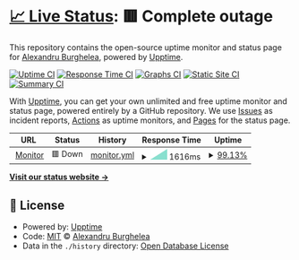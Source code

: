 # [📈 Live Status](https://aburghelea.github.io/upptime): <!--live status--> **🟥 Complete outage**

This repository contains the open-source uptime monitor and status page for [Alexandru Burghelea](http://www.alexburghelea.ro/), powered by [Upptime](https://github.com/upptime/upptime).

[![Uptime CI](https://github.com/aburghelea/upptime/workflows/Uptime%20CI/badge.svg)](https://github.com/aburghelea/upptime/actions?query=workflow%3A%22Uptime+CI%22)
[![Response Time CI](https://github.com/aburghelea/upptime/workflows/Response%20Time%20CI/badge.svg)](https://github.com/aburghelea/upptime/actions?query=workflow%3A%22Response+Time+CI%22)
[![Graphs CI](https://github.com/aburghelea/upptime/workflows/Graphs%20CI/badge.svg)](https://github.com/aburghelea/upptime/actions?query=workflow%3A%22Graphs+CI%22)
[![Static Site CI](https://github.com/aburghelea/upptime/workflows/Static%20Site%20CI/badge.svg)](https://github.com/aburghelea/upptime/actions?query=workflow%3A%22Static+Site+CI%22)
[![Summary CI](https://github.com/aburghelea/upptime/workflows/Summary%20CI/badge.svg)](https://github.com/aburghelea/upptime/actions?query=workflow%3A%22Summary+CI%22)

With [Upptime](https://upptime.js.org), you can get your own unlimited and free uptime monitor and status page, powered entirely by a GitHub repository. We use [Issues](https://github.com/aburghelea/upptime/issues) as incident reports, [Actions](https://github.com/aburghelea/upptime/actions) as uptime monitors, and [Pages](https://aburghelea.github.io/upptime) for the status page.

<!--start: status pages-->
<!-- This summary is generated by Upptime (https://github.com/upptime/upptime) -->
<!-- Do not edit this manually, your changes will be overwritten -->
<!-- prettier-ignore -->
| URL | Status | History | Response Time | Uptime |
| --- | ------ | ------- | ------------- | ------ |
| <img alt="" src="https://icons.duckduckgo.com/ip3/null.ico" height="13"> [Monitor](status.alexburghelea.ro) | 🟥 Down | [monitor.yml](https://github.com/aburghelea/upptime/commits/HEAD/history/monitor.yml) | <details><summary><img alt="Response time graph" src="./graphs/monitor/response-time-week.png" height="20"> 1616ms</summary><br><a href="https://aburghelea.github.io/upptime/history/monitor"><img alt="Response time 1616" src="https://img.shields.io/endpoint?url=https%3A%2F%2Fraw.githubusercontent.com%2Faburghelea%2Fupptime%2FHEAD%2Fapi%2Fmonitor%2Fresponse-time.json"></a><br><a href="https://aburghelea.github.io/upptime/history/monitor"><img alt="24-hour response time 1616" src="https://img.shields.io/endpoint?url=https%3A%2F%2Fraw.githubusercontent.com%2Faburghelea%2Fupptime%2FHEAD%2Fapi%2Fmonitor%2Fresponse-time-day.json"></a><br><a href="https://aburghelea.github.io/upptime/history/monitor"><img alt="7-day response time 1616" src="https://img.shields.io/endpoint?url=https%3A%2F%2Fraw.githubusercontent.com%2Faburghelea%2Fupptime%2FHEAD%2Fapi%2Fmonitor%2Fresponse-time-week.json"></a><br><a href="https://aburghelea.github.io/upptime/history/monitor"><img alt="30-day response time 1616" src="https://img.shields.io/endpoint?url=https%3A%2F%2Fraw.githubusercontent.com%2Faburghelea%2Fupptime%2FHEAD%2Fapi%2Fmonitor%2Fresponse-time-month.json"></a><br><a href="https://aburghelea.github.io/upptime/history/monitor"><img alt="1-year response time 1616" src="https://img.shields.io/endpoint?url=https%3A%2F%2Fraw.githubusercontent.com%2Faburghelea%2Fupptime%2FHEAD%2Fapi%2Fmonitor%2Fresponse-time-year.json"></a></details> | <details><summary><a href="https://aburghelea.github.io/upptime/history/monitor">99.13%</a></summary><a href="https://aburghelea.github.io/upptime/history/monitor"><img alt="All-time uptime 99.13%" src="https://img.shields.io/endpoint?url=https%3A%2F%2Fraw.githubusercontent.com%2Faburghelea%2Fupptime%2FHEAD%2Fapi%2Fmonitor%2Fuptime.json"></a><br><a href="https://aburghelea.github.io/upptime/history/monitor"><img alt="24-hour uptime 99.13%" src="https://img.shields.io/endpoint?url=https%3A%2F%2Fraw.githubusercontent.com%2Faburghelea%2Fupptime%2FHEAD%2Fapi%2Fmonitor%2Fuptime-day.json"></a><br><a href="https://aburghelea.github.io/upptime/history/monitor"><img alt="7-day uptime 99.13%" src="https://img.shields.io/endpoint?url=https%3A%2F%2Fraw.githubusercontent.com%2Faburghelea%2Fupptime%2FHEAD%2Fapi%2Fmonitor%2Fuptime-week.json"></a><br><a href="https://aburghelea.github.io/upptime/history/monitor"><img alt="30-day uptime 99.13%" src="https://img.shields.io/endpoint?url=https%3A%2F%2Fraw.githubusercontent.com%2Faburghelea%2Fupptime%2FHEAD%2Fapi%2Fmonitor%2Fuptime-month.json"></a><br><a href="https://aburghelea.github.io/upptime/history/monitor"><img alt="1-year uptime 99.13%" src="https://img.shields.io/endpoint?url=https%3A%2F%2Fraw.githubusercontent.com%2Faburghelea%2Fupptime%2FHEAD%2Fapi%2Fmonitor%2Fuptime-year.json"></a></details>

<!--end: status pages-->

[**Visit our status website →**](https://aburghelea.github.io/upptime)

## 📄 License

- Powered by: [Upptime](https://github.com/upptime/upptime)
- Code: [MIT](./LICENSE) © [Alexandru Burghelea](http://www.alexburghelea.ro/)
- Data in the `./history` directory: [Open Database License](https://opendatacommons.org/licenses/odbl/1-0/)
